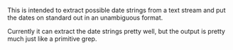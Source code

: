 This is intended to extract possible date strings from a text stream 
and put the dates on standard out in an unambiguous format.

Currently it can extract the date strings pretty well,
but the output is pretty much just like a primitive grep.


